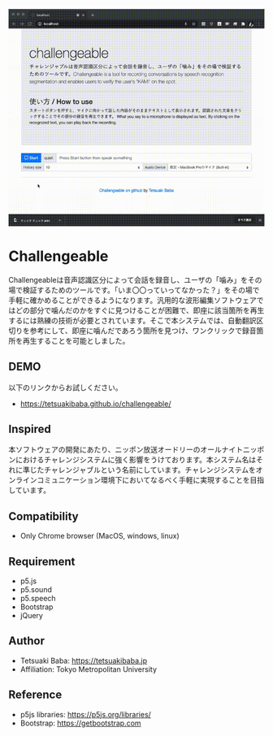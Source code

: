 ![](./images/teaser.gif)



# Challengeable
Challengeableは音声認識区分によって会話を録音し、ユーザの「噛み」をその場で検証するためのツールです。「いま〇〇っていってなかった？」をその場で手軽に確かめることができるようになります。汎用的な波形編集ソフトウェアではどの部分で噛んだのかをすぐに見つけることが困難で、即座に該当箇所を再生するには熟練の技術が必要とされています。そこで本システムでは、自動翻訳区切りを参考にして、即座に噛んだであろう箇所を見つけ、ワンクリックで録音箇所を再生することを可能としました。

## DEMO
以下のリンクからお試しください。
  * https://tetsuakibaba.github.io/challengeable/

## Inspired
本ソフトウェアの開発にあたり、ニッポン放送オードリーのオールナイトニッポンにおけるチャレンジシステムに強く影響をうけております。本システム名はそれに準じたチャレンジャブルという名前にしています。チャレンジシステムをオンラインコミュニケーション環境下においてなるべく手軽に実現することを目指しています。

## Compatibility
  * Only Chrome browser (MacOS, windows, linux)
## Requirement
  * p5.js
  * p5.sound
  * p5.speech
  * Bootstrap
  * jQuery

## Author
* Tetsuaki Baba: https://tetsuakibaba.jp
* Affiliation: Tokyo Metropolitan University

## Reference
  * p5js libraries: https://p5js.org/libraries/
  * Bootstrap: https://getbootstrap.com